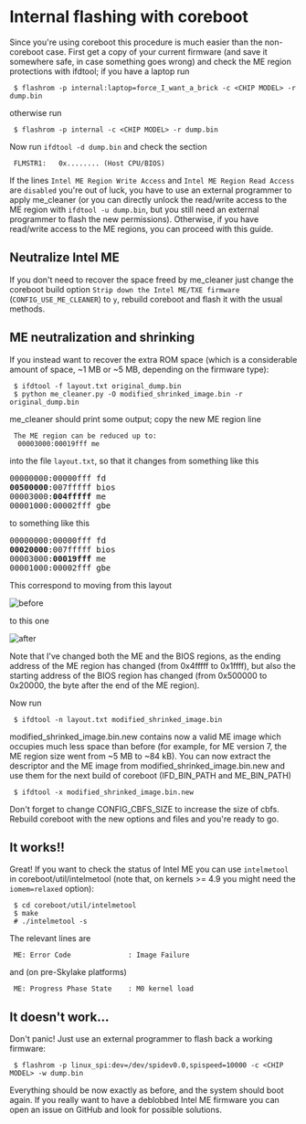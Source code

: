 # Internal flashing with coreboot

Since you're using coreboot this procedure is much easier than the non-coreboot case.
First get a copy of your current firmware (and save it somewhere safe, in case something goes wrong) and check the ME region protections with ifdtool; if you have a laptop run

     $ flashrom -p internal:laptop=force_I_want_a_brick -c <CHIP MODEL> -r dump.bin

otherwise run

     $ flashrom -p internal -c <CHIP MODEL> -r dump.bin

Now run `ifdtool -d dump.bin` and check the section

     FLMSTR1:   0x........ (Host CPU/BIOS)

If the lines `Intel ME Region Write Access` and `Intel ME Region Read Access` are `disabled` you're out of luck, you have to use an external programmer to apply me_cleaner (or you can directly unlock the read/write access to the ME region with `ifdtool -u dump.bin`, but you still need an external programmer to flash the new permissions). Otherwise, if you have read/write access to the ME regions, you can proceed with this guide.

## Neutralize Intel ME

If you don't need to recover the space freed by me_cleaner just change the coreboot build option `Strip down the Intel ME/TXE firmware` (`CONFIG_USE_ME_CLEANER`) to `y`, rebuild coreboot and flash it with the usual methods.

## ME neutralization and shrinking

If you instead want to recover the extra ROM space (which is a considerable amount of space, ~1 MB or ~5 MB, depending on the firmware type):

     $ ifdtool -f layout.txt original_dump.bin
     $ python me_cleaner.py -O modified_shrinked_image.bin -r original_dump.bin

me_cleaner should print some output; copy the new ME region line

     The ME region can be reduced up to:
      00003000:00019fff me

into the file `layout.txt`, so that it changes from something like this

<pre>
00000000:00000fff fd
<b>00500000</b>:007fffff bios
00003000:<b>004fffff</b> me
00001000:00002fff gbe
</pre>

to something like this

<pre>
00000000:00000fff fd
<b>00020000</b>:007fffff bios
00003000:<b>00019fff</b> me
00001000:00002fff gbe
</pre>

This correspond to moving from this layout

![before](http://oi65.tinypic.com/10rn12d.jpg)

to this one

![after](http://oi67.tinypic.com/2nkrkoi.jpg)

Note that I've changed both the ME and the BIOS regions, as the ending address of the ME region has changed (from 0x4fffff to 0x1ffff), but also the starting address of the BIOS region has changed (from 0x500000 to 0x20000, the byte after the end of the ME region).

Now run

     $ ifdtool -n layout.txt modified_shrinked_image.bin

modified_shrinked_image.bin.new contains now a valid ME image which occupies much less space than before (for example, for ME version 7, the ME region size went from ~5 MB to ~84 kB). You can now extract the descriptor and the ME image from modified_shrinked_image.bin.new and use them for the next build of coreboot (IFD_BIN_PATH and ME_BIN_PATH)

     $ ifdtool -x modified_shrinked_image.bin.new

Don't forget to change CONFIG_CBFS_SIZE to increase the size of cbfs. Rebuild coreboot with the new options and files and you're ready to go.

##  It works!!

Great! If you want to check the status of Intel ME you can use `intelmetool` in coreboot/util/intelmetool (note that, on kernels >= 4.9 you might need the `iomem=relaxed` option):

     $ cd coreboot/util/intelmetool
     $ make
     # ./intelmetool -s

The relevant lines are

     ME: Error Code              : Image Failure

and (on pre-Skylake platforms)

     ME: Progress Phase State    : M0 kernel load

##  It doesn't work...

Don't panic! Just use an external programmer to flash back a working firmware:

     $ flashrom -p linux_spi:dev=/dev/spidev0.0,spispeed=10000 -c <CHIP MODEL> -w dump.bin

Everything should be now exactly as before, and the system should boot again. If you really want to have a deblobbed Intel ME firmware you can open an issue on GitHub and look for possible solutions.
